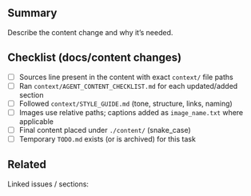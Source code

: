 ## Summary

Describe the content change and why it’s needed.

## Checklist (docs/content changes)

- [ ] Sources line present in the content with exact `context/` file paths
- [ ] Ran `context/AGENT_CONTENT_CHECKLIST.md` for each updated/added section
- [ ] Followed `context/STYLE_GUIDE.md` (tone, structure, links, naming)
- [ ] Images use relative paths; captions added as `image_name.txt` where applicable
- [ ] Final content placed under `./content/` (snake_case)
- [ ] Temporary `TODO.md` exists (or is archived) for this task

## Related

Linked issues / sections: <!-- e.g., context/CONTENT_INDEX.txt item(s) -->

